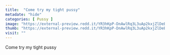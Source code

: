 ```yaml
---
title:  "Come try my tight pussy"
metadate: "hide"
categories: [ Pussy ]
image: "https://external-preview.redd.it/YR3hKpP-DnAwlRq3L3uAp2kxjZlDeBgz4aVgtPoEVvU.jpg?auto=webp&s=5fa9e5f22dfef54b69249171fc37970cae25d1a9"
thumb: "https://external-preview.redd.it/YR3hKpP-DnAwlRq3L3uAp2kxjZlDeBgz4aVgtPoEVvU.jpg?width=640&crop=smart&auto=webp&s=8db37fe7424b1a8ffbb8fef168bd78ad85dcfece"
visit: ""
---
```

Come try my tight pussy
